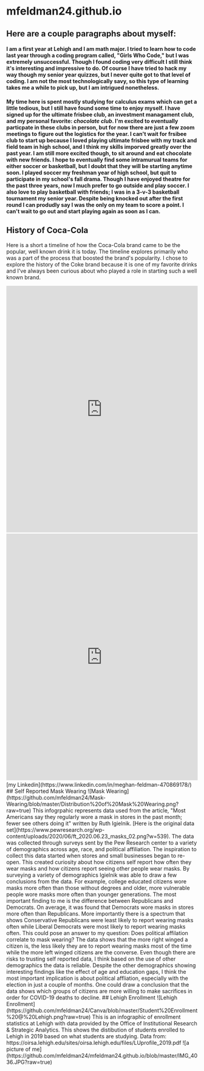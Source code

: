 # mfeldman24.github.io

## Here are a couple paragraphs about myself: 
#### I am a first year at Lehigh and I am math major. I tried to learn how to code last year through a coding program called, "Girls Who Code," but I was extremely unsuccessful. Though I found coding very difficult I still think it's interesting and impressive to do. Of course I have tried to hack my way though my senior year quizzes, but I never quite got to that level of coding. I am not the most technologically savy, so this type of learning takes me a while to pick up, but I am intrigued nonetheless. 
#### My time here is spent mostly studying for calculus exams which can get a little tedious, but I still have found some time to enjoy myself. I have signed up for the ultimate frisbee club, an investment managament club, and my personal favorite: *chocolate club*. I'm excited to eventually particpate in these clubs in person, but for now there are just a few zoom meetings to figure out the logistics for the year. I can't wait for frsibee club to start up because I loved playing ultimate frisbee with my track and field team in high school, and I think my skills imporved greatly over the past year. I am still more excited though, to sit around and eat chocolate with new friends. I hope to eventually find some intramurual teams for either soccer or basketball, but I doubt that they will be starting anytime soon. I played soccer my freshman year of high school, but quit to participate in my school's fall drama. Though I have enjoyed theatre for the past three years, now I much prefer to go outside and play soccer. I also love to play basketball with friends; I was in a 3-v-3 basketball tournament my senior year. Despite being knocked out after the first round I can produdly say I was the only on my team to score a point. I can't wait to go out and start playing again as soon as I can.
## History of Coca-Cola
Here is a short a timeline of how the Coca-Cola brand came to be the popular, well known drink it is today. The timeline explores primarily who was a part of the process that boosted the brand's popularity. I chose to explore the history of the Coke brand because it is one of my favorite drinks and I've always been curious about who played a role in starting such a well known brand.
<iframe src='https://cdn.knightlab.com/libs/timeline3/latest/embed/index.html?source=1od1GVlLbENPLHPNEhgUmXcIzJ36A0OwItXNbT0UXqjA&font=Default&lang=en&initial_zoom=2&height=650' width='100%' height='650' webkitallowfullscreen mozallowfullscreen allowfullscreen frameborder='0'></iframe>
<iframe src='https://cdn.knightlab.com/libs/timeline3/latest/embed/index.html?source=1AoMf3Jzalcd7Tvzq7dyfR1xNGOuWKAgq28dleyQ-41k&font=Default&lang=en&initial_zoom=2&height=650' width='100%' height='650' webkitallowfullscreen mozallowfullscreen allowfullscreen frameborder='0'></iframe>
[my Linkedin](https://www.linkedin.com/in/meghan-feldman-470869178/)
## Self Reported Mask Wearing
![Mask Wearing](https://github.com/mfeldman24/Mask-Wearing/blob/master/Distribution%20of%20Mask%20Wearing.png?raw=true)
This infogrpahic represents data used from the article, "Most Americans say they regularly wore a mask in stores in the past month; fewer see others doing it" written by Ruth Igielnik. [Here is the original data set](https://www.pewresearch.org/wp-content/uploads/2020/06/ft_2020.06.23_masks_02.png?w=539). The data was collected through surveys sent by the Pew Research center to a variety of demographics across age, race, and political affiliation. The inspiration to collect this data started when stores and small businesses began to re-open. This created curiosity about how citizens self report how often they wear masks and how citizens report seeing other people wear masks. By surveying a variety of demographics Igielnik was able to draw a few conclusions from the data. For example, college educated citizens wore masks more often than those without degrees and older, more vulnerable people wore masks more often than younger generations. 
The most important finding to me is the difference between Republicans and Democrats. On average, it was found that Democrats wore masks in stores more often than Republicans. More importantly there is a spectrum that shows Conservative Republicans were least likely to report wearing masks often while Liberal Democrats were most likely to report wearing masks often. This could pose an answer to my question: Does political affilation correlate to mask wearing? The data shows that the more right winged a citizen is, the less likely they are to report wearing masks most of the time while the more left winged citizens are the converse. Even though there are risks to trusting self reported data, I think based on the use of other demographics the data is reliable. Despite the other demographics showing interesting findings like the effect of age and education gaps, I think the most important implication is about political affliation, especially with the election in just a couple of months. One could draw a conclusion that the data shows which groups of citizens are more willing to make sacrifices in order for COVID-19 deaths to decline.
## Lehigh Enrollment
![Lehigh Enrollment](https://github.com/mfeldman24/Canva/blob/master/Student%20Enrollment%20@%20Lehigh.png?raw=true)
This is an infographic of enrollment statistics at Lehigh with data provided by the Office of Institutional Research & Strategic Analytics. This shows the distibution of students enrolled to Lehigh in 2019 based on what students are studying. Data from: https://oirsa.lehigh.edu/sites/oirsa.lehigh.edu/files/LUprofile_2019.pdf
![a picture of me](https://github.com/mfeldman24/mfeldman24.github.io/blob/master/IMG_4036.JPG?raw=true)
